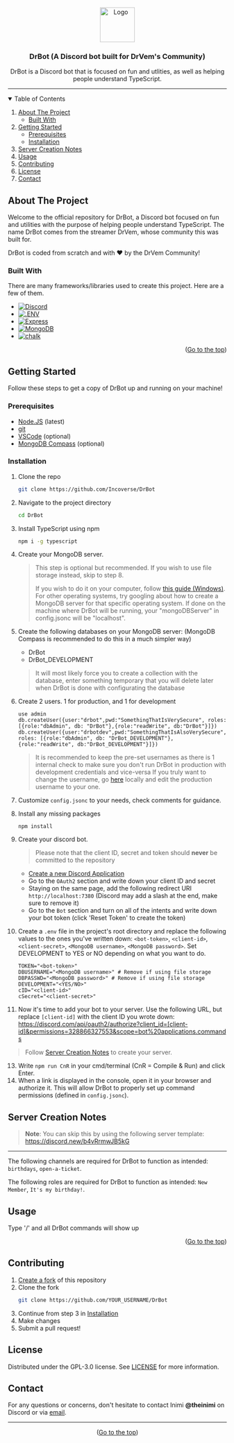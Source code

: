<a name="readme-top"></a>
<!--
*** This is the readme for the DrBot bot.
*** Credit to https://github.com/ROBERTGUO19 for making the original README for IRIS
-->

<br />
<div align="center">
  <a href="https://github.com/Incoverse/DrBot">
    <img src="https://i.imgur.com/IE8HTiM.png" alt="Logo" width="80" height="80">
  </a>

  <h3 align="center">DrBot (A Discord bot built for DrVem's Community)</h3>

  <p align="center">
    DrBot is a Discord bot that is focused on fun and utlities, as well as helping people understand TypeScript.
    <br />
    <hr>
  </p>
</div>



<!-- TABLE OF CONTENTS -->
<details open>
  <summary>Table of Contents</summary>
  <ol>
    <li>
      <a href="#about-the-project">About The Project</a>
      <ul>
        <li><a href="#built-with">Built With</a></li>
      </ul>
    </li>
    <li>
      <a href="#getting-started">Getting Started</a>
      <ul>
        <li><a href="#prerequisites">Prerequisites</a></li>
        <li><a href="#installation">Installation</a></li>
      </ul>
    </li>
    <li><a href="#server-creation-notes">Server Creation Notes</a></li>
    <li><a href="#usage">Usage</a></li>
    <li><a href="#contributing">Contributing</a></li>
    <li><a href="#license">License</a></li>
    <li><a href="#contact">Contact</a></li>
  </ol>
</details>



<!-- ABOUT THE PROJECT -->
## About The Project

Welcome to the official repository for DrBot, a Discord bot focused on fun and utilities with the purpose of helping people understand TypeScript. The name DrBot comes from the streamer DrVem, whose community this was built for.

DrBot is coded from scratch and with :heart: by the DrVem Community!

### Built With

There are many frameworks/libraries used to create this project. Here are a few of them.

* [![Discord][Discord.js]][Discord-url]
* [![.ENV][dotenv]][dotenv-url]
* [![Express][express]][express-url]
* [![MongoDB][MongoDB]][MongoDB-url]
* [![chalk][chalk]][chalk-url]


<p align="right">(<a href="#readme-top">Go to the top</a>)</p>



<!-- GETTING STARTED -->
## Getting Started

Follow these steps to get a copy of DrBot up and running on your machine!

### Prerequisites

* [Node.JS](https://nodejs.org/en) (latest) 
* [git](https://git-scm.com/book/en/v2/Getting-Started-Installing-Git)
* [VSCode](https://code.visualstudio.com/download) (optional)
* [MongoDB Compass](https://www.mongodb.com/try/download/compass) (optional)

### Installation

1. Clone the repo
   ```sh
   git clone https://github.com/Incoverse/DrBot
   ```
2. Navigate to the project directory
   ```sh
   cd DrBot
   ```
4. Install TypeScript using npm
   ```sh
   npm i -g typescript
   ```
5. Create your MongoDB server.
   > This step is optional but recommended. If you wish to use file storage instead, skip to step 8.
   > 
   > If you wish to do it on your computer, follow [this guide (Windows)](https://www.prisma.io/dataguide/mongodb/setting-up-a-local-mongodb-database). For other operating systems, try googling about how to create a MongoDB server for that specific operating system. If done on the machine where DrBot will be running, your "mongoDBServer" in config.jsonc will be "localhost".
6. Create the following databases on your MongoDB server: (MongoDB Compass is recommended to do this in a much simpler way)
   - DrBot
   - DrBot_DEVELOPMENT
   
   > It will most likely force you to create a collection with the database, enter something temporary that you will delete later when DrBot is done with configurating the database
7. Create 2 users. 1 for production, and 1 for development
   ```
   use admin
   db.createUser({user:"drbot",pwd:"SomethingThatIsVerySecure", roles: [{role:"dbAdmin", db: "DrBot"},{role:"readWrite", db:"DrBot"}]})
   db.createUser({user:"drbotdev",pwd:"SomethingThatIsAlsoVerySecure", roles: [{role:"dbAdmin", db: "DrBot_DEVELOPMENT"},{role:"readWrite", db:"DrBot_DEVELOPMENT"}]})
   ```
   > It is recommended to keep the pre-set usernames as there is 1 internal check to make sure you don't run DrBot in production with development credentials and vice-versa
   > If you truly want to change the username, go [here](https://github.com/Incoverse/DrBot/blob/main/src/index.ts#L317) locally and edit the production username to your one.
8. Customize `config.jsonc` to your needs, check comments for guidance. 
9. Install any missing packages
   ```
   npm install
   ```
10. Create your discord bot.
    > Please note that the client ID, secret and token should **never** be committed to the repository
    - [Create a new Discord Application](https://discord.com/developers/applications)
    - Go to the `OAuth2` section and write down your client ID and secret
    - Staying on the same page, add the following redirect URI `http://localhost:7380` (Discord may add a slash at the end, make sure to remove it) 
    - Go to the `Bot` section and turn on all of the intents and write down your bot token (click 'Reset Token' to create the token)

11. Create a `.env` file in the project's root directory and replace the following values to the ones you've written down: `<bot-token>`, `<client-id>`, `<client-secret>`, `<MongoDB username>`, `<MongoDB password>`. Set DEVELOPMENT to YES or NO depending on what you want to do.

    ```
    TOKEN="<bot-token>"
    DBUSERNAME="<MongoDB username>" # Remove if using file storage
    DBPASSWD="<MongoDB password>" # Remove if using file storage
    DEVELOPMENT="<YES/NO>"
    cID="<client-id>"
    cSecret="<client-secret>"
    ```

12. Now it's time to add your bot to your server. Use the following URL, but replace `[client-id]` with the client ID you wrote down: https://discord.com/api/oauth2/authorize?client_id=[client-id]&permissions=328866327553&scope=bot%20applications.commands 
   > Follow <a href="#server-creation-notes">Server Creation Notes</a> to create your server.
13. Write `npm run CnR` in your cmd/terminal (CnR = Compile & Run) and click Enter.
14. When a link is displayed in the console, open it in your browser and authorize it. This will allow DrBot to properly set up command permissions (defined in `config.jsonc`).




<!-- Server Creation Notes -->
## Server Creation Notes

> **Note**: You can skip this by using the following server template: https://discord.new/b4vRrmwJB5kG 
---

The following channels are required for DrBot to function as intended: `birthdays`, `open-a-ticket`.

The following roles are required for DrBot to function as intended: `New Member`, `It's my birthday!`.




<!-- USAGE EXAMPLES -->
## Usage
Type '/' and all DrBot commands will show up

<p align="right">(<a href="#readme-top">Go to the top</a>)</p>



<!-- CONTRIBUTING -->
## Contributing

1. [Create a fork](https://docs.github.com/en/get-started/quickstart/fork-a-repo) of this repository
2. Clone the fork
   ```sh
   git clone https://github.com/YOUR_USERNAME/DrBot
   ```
3. Continue from step 3 in <a href="#installation">Installation</a>
4. Make changes
5. Submit a pull request! 





<!-- LICENSE -->
## License

Distributed under the GPL-3.0 license. See [LICENSE](https://github.com/Incoverse/DrBot/blob/main/LICENSE) for more information.




<!-- CONTACT -->
## Contact

For any questions or concerns, don't hesitate to contact Inimi **@theinimi** on Discord or via [email](mailto:contact@inimicalpart.com).

<hr>

<p align="center">(<a href="#readme-top">Go to the top</a>)</p>


<!-- MARKDOWN LINKS & IMAGES -->
<!-- https://www.markdownguide.org/basic-syntax/#reference-style-links -->
[product-screenshot]: https://i.imgur.com/0Lp1rhn.png
[Discord.js]: https://img.shields.io/badge/-DiscordJS-5865F2?logo=Discord&logoColor=white
[Discord-url]: https://discord.js.org/
[dotenv]: https://img.shields.io/badge/-.ENV-ECD53F?logo=.env&logoColor=white
[dotenv-url]: https://www.dotenv.org/
[express]: https://img.shields.io/badge/-Express-000000?logo=Express&logoColor=white
[express-url]: https://expressjs.com/
[MongoDB]: https://img.shields.io/badge/-MongoDB-47A248?logo=MongoDB&logoColor=white
[MongoDB-url]: https://www.mongodb.com/
[chalk]: https://img.shields.io/badge/-chalk-CB3837?logo=npm&logoColor=white
[chalk-url]: https://www.npmjs.com/package/chalk
